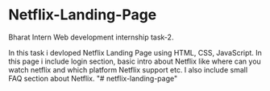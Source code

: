 # Netflix-Landing-Page
Bharat Intern Web development internship task-2.

In this task i devloped Netflix Landing Page using HTML, CSS, JavaScript. 
In this page i include login section, basic intro about Netflix like where can you watch netflix and which platform Netflix support etc.
I also include small FAQ section about Netflix.
"# netflix-landing-page" 
